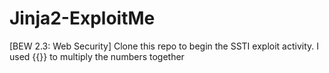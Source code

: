 # Jinja2-ExploitMe

[BEW 2.3: Web Security] Clone this repo to begin the SSTI exploit activity.
I used {{}} to multiply the numbers together

